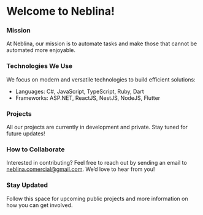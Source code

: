 # Welcome to Neblina!
### Mission
At Neblina, our mission is to automate tasks and make those that cannot be automated more enjoyable.

### Technologies We Use
We focus on modern and versatile technologies to build efficient solutions:

- Languages: C#, JavaScript, TypeScript, Ruby, Dart
- Frameworks: ASP.NET, ReactJS, NestJS, NodeJS, Flutter

### Projects
All our projects are currently in development and private. Stay tuned for future updates!

### How to Collaborate
Interested in contributing? Feel free to reach out by sending an email to [neblina.comercial@gmail.com](mailto:neblina.comercial@gmail.com). We’d love to hear from you!

### Stay Updated
Follow this space for upcoming public projects and more information on how you can get involved.
